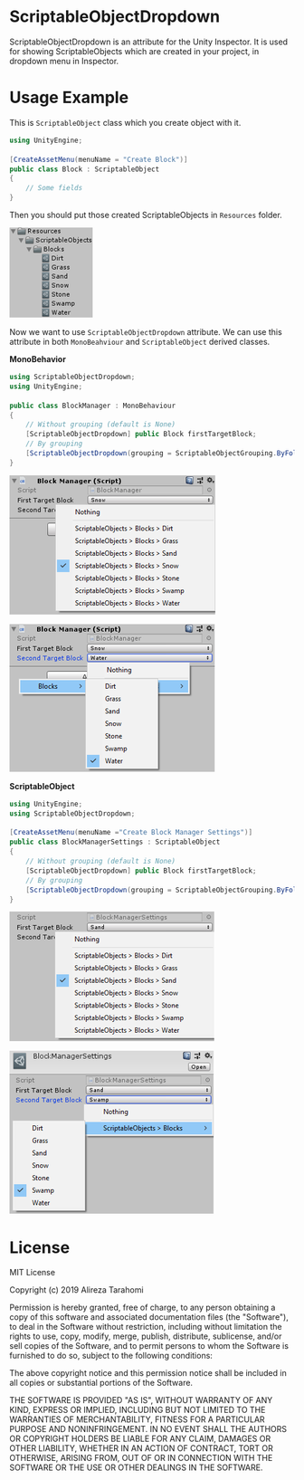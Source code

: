 # ScriptableObjectDropdown
ScriptableObjectDropdown is an attribute for the Unity Inspector.
It is used for showing ScriptableObjects which are created in your project, in dropdown menu in Inspector.

# Usage Example
This is `ScriptableObject` class which you create object with it.

```cs
using UnityEngine;

[CreateAssetMenu(menuName = "Create Block")]
public class Block : ScriptableObject
{
    // Some fields
}
```

Then you should put those created ScriptableObjects in `Resources` folder.

![](Images/Resources.png)

Now we want to use `ScriptableObjectDropdown` attribute. We can use this attribute in both `MonoBeahviour` and `ScriptableObject` derived classes.

**MonoBehavior**

```cs
using ScriptableObjectDropdown;
using UnityEngine;

public class BlockManager : MonoBehaviour
{
    // Without grouping (default is None)
    [ScriptableObjectDropdown] public Block firstTargetBlock;
    // By grouping
    [ScriptableObjectDropdown(grouping = ScriptableObjectGrouping.ByFolder)] public Block secondTargetBlock;
}
```

![](Images/MonoBehaviourDefaultGrouping.png)

![](Images/MonoBehaviourByFolderGrouping.png)

**ScriptableObject**
```cs
using UnityEngine;
using ScriptableObjectDropdown;

[CreateAssetMenu(menuName ="Create Block Manager Settings")]
public class BlockManagerSettings : ScriptableObject
{
    // Without grouping (default is None)
    [ScriptableObjectDropdown] public Block firstTargetBlock;
    // By grouping
    [ScriptableObjectDropdown(grouping = ScriptableObjectGrouping.ByFolderFlat)] public Block secondTargetBlock;
}
```

![](Images/ScriptableObjectDefaultGrouping.png)

![](Images/ScriptableObjectByFolderFlatGrouping.png)

# License
MIT License

Copyright (c) 2019 Alireza Tarahomi

Permission is hereby granted, free of charge, to any person obtaining a copy
of this software and associated documentation files (the "Software"), to deal
in the Software without restriction, including without limitation the rights
to use, copy, modify, merge, publish, distribute, sublicense, and/or sell
copies of the Software, and to permit persons to whom the Software is
furnished to do so, subject to the following conditions:

The above copyright notice and this permission notice shall be included in all
copies or substantial portions of the Software.

THE SOFTWARE IS PROVIDED "AS IS", WITHOUT WARRANTY OF ANY KIND, EXPRESS OR
IMPLIED, INCLUDING BUT NOT LIMITED TO THE WARRANTIES OF MERCHANTABILITY,
FITNESS FOR A PARTICULAR PURPOSE AND NONINFRINGEMENT. IN NO EVENT SHALL THE
AUTHORS OR COPYRIGHT HOLDERS BE LIABLE FOR ANY CLAIM, DAMAGES OR OTHER
LIABILITY, WHETHER IN AN ACTION OF CONTRACT, TORT OR OTHERWISE, ARISING FROM,
OUT OF OR IN CONNECTION WITH THE SOFTWARE OR THE USE OR OTHER DEALINGS IN THE
SOFTWARE.
